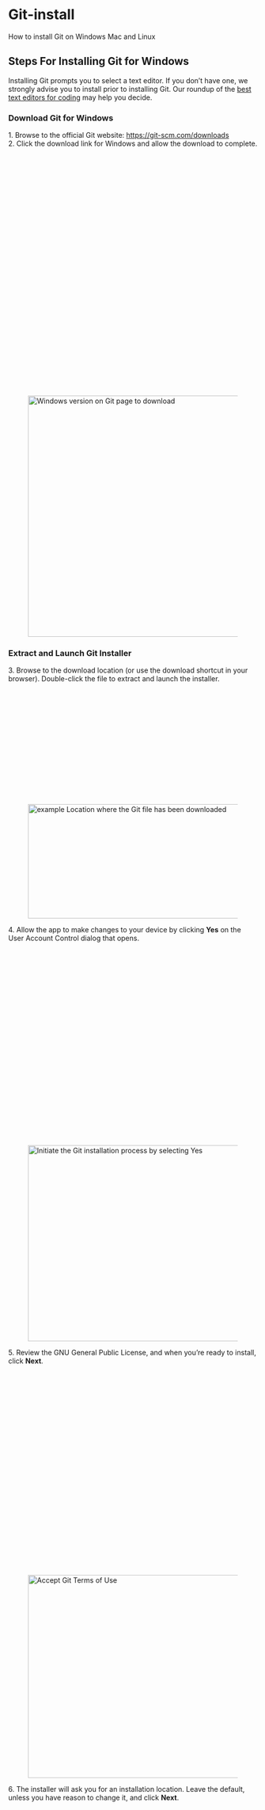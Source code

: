 # Git-install
How to install Git on Windows Mac and Linux



<h2 id="ftoc-heading-1" class="ftwp-heading">Steps For Installing Git for Windows</h2>



<p>Installing Git prompts you to select a text editor. If you don’t have one, we strongly advise you to install prior to installing Git. Our roundup of the <a href="https://phoenixnap.com/kb/best-linux-text-editors-for-coding" target="_blank" rel="noreferrer noopener">best text editors for coding</a> may help you decide.</p>



<h3 id="ftoc-heading-2" class="ftwp-heading">Download Git for Windows</h3>



<p>1. Browse to the official Git website: <a href="https://git-scm.com/downloads" target="_blank" rel="noreferrer noopener">https://git-scm.com/downloads</a><br>2. Click the download link for Windows and allow the download to complete.</p>



<div class="wp-block-image"><figure class="aligncenter"><img width="800" height="487" src="data:image/svg+xml,%3Csvg%20xmlns='http://www.w3.org/2000/svg'%20viewBox='0%200%20800%20487'%3E%3C/svg%3E" alt="Windows version on Git page to download" class="wp-image-87825" data-lazy-src="https://phoenixnap.com/kb/wp-content/uploads/2021/04/download-git-for-windows.png" /><noscript><img width="800" height="487" src="https://phoenixnap.com/kb/wp-content/uploads/2021/04/download-git-for-windows.png" alt="Windows version on Git page to download" class="wp-image-87825" /></noscript></figure></div>



<h3 id="ftoc-heading-3" class="ftwp-heading">Extract and Launch Git Installer</h3>



<p>3. Browse to the download location (or use the download shortcut in your browser). Double-click the file to extract and launch the installer.</p>



<div class="wp-block-image"><figure class="aligncenter"><img width="800" height="231" src="data:image/svg+xml,%3Csvg%20xmlns='http://www.w3.org/2000/svg'%20viewBox='0%200%20800%20231'%3E%3C/svg%3E" alt=" example Location where the Git file has been downloaded" class="wp-image-87826" data-lazy-src="https://phoenixnap.com/kb/wp-content/uploads/2021/04/location-git-windows-download.png" /><noscript><img width="800" height="231" src="https://phoenixnap.com/kb/wp-content/uploads/2021/04/location-git-windows-download.png" alt=" example Location where the Git file has been downloaded" class="wp-image-87826" /></noscript></figure></div>



<p>4. Allow the app to make changes to your device by clicking <strong>Yes</strong> on the User Account Control dialog that opens.</p>



<div class="wp-block-image"><figure class="aligncenter"><img width="800" height="396" src="data:image/svg+xml,%3Csvg%20xmlns='http://www.w3.org/2000/svg'%20viewBox='0%200%20800%20396'%3E%3C/svg%3E" alt="Initiate the Git installation process by selecting Yes" class="wp-image-87827" data-lazy-src="https://phoenixnap.com/kb/wp-content/uploads/2021/04/start-git-installation-process-windows.png" /><noscript><img width="800" height="396" src="https://phoenixnap.com/kb/wp-content/uploads/2021/04/start-git-installation-process-windows.png" alt="Initiate the Git installation process by selecting Yes" class="wp-image-87827" /></noscript></figure></div>



<p>5. Review the GNU General Public License, and when you’re ready to install, click <strong>Next</strong>.</p>



<div class="wp-block-image"><figure class="aligncenter"><img width="800" height="410" src="data:image/svg+xml,%3Csvg%20xmlns='http://www.w3.org/2000/svg'%20viewBox='0%200%20800%20410'%3E%3C/svg%3E" alt="Accept Git Terms of Use" class="wp-image-87828" data-lazy-src="https://phoenixnap.com/kb/wp-content/uploads/2021/04/read-and-accept-git-license-agreement.png" /><noscript><img width="800" height="410" src="https://phoenixnap.com/kb/wp-content/uploads/2021/04/read-and-accept-git-license-agreement.png" alt="Accept Git Terms of Use" class="wp-image-87828" /></noscript></figure></div>



<p>6. The installer will ask you for an installation location. Leave the default, unless you have reason to change it, and click <strong>Next</strong>.</p>



<div class="wp-block-image"><figure class="aligncenter"><img width="800" height="431" src="data:image/svg+xml,%3Csvg%20xmlns='http://www.w3.org/2000/svg'%20viewBox='0%200%20800%20431'%3E%3C/svg%3E" alt="Select the location for the Git installation on windows" class="wp-image-87829" data-lazy-src="https://phoenixnap.com/kb/wp-content/uploads/2021/04/select-git-installation-location.png" /><noscript><img width="800" height="431" src="https://phoenixnap.com/kb/wp-content/uploads/2021/04/select-git-installation-location.png" alt="Select the location for the Git installation on windows" class="wp-image-87829" /></noscript></figure></div>



<p>7. A component selection screen will appear. Leave the defaults unless you have a specific need to change them and click <strong>Next</strong>.</p>



<div class="wp-block-image"><figure class="aligncenter"><img width="800" height="441" src="data:image/svg+xml,%3Csvg%20xmlns='http://www.w3.org/2000/svg'%20viewBox='0%200%20800%20441'%3E%3C/svg%3E" alt="This screen allows you to select custom Git componenets to install." class="wp-image-87830" data-lazy-src="https://phoenixnap.com/kb/wp-content/uploads/2021/04/git-installation-component-selection-screen.png" /><noscript><img width="800" height="441" src="https://phoenixnap.com/kb/wp-content/uploads/2021/04/git-installation-component-selection-screen.png" alt="This screen allows you to select custom Git componenets to install." class="wp-image-87830" /></noscript></figure></div>



<p>8. The installer will offer to create a start menu folder. Simply click <strong>Next</strong>.</p>



<div class="wp-block-image"><figure class="aligncenter"><img width="800" height="405" src="data:image/svg+xml,%3Csvg%20xmlns='http://www.w3.org/2000/svg'%20viewBox='0%200%20800%20405'%3E%3C/svg%3E" alt="Create shortcuts in Windows Start Menu" class="wp-image-87831" data-lazy-src="https://phoenixnap.com/kb/wp-content/uploads/2021/04/select-git-start-folder-shortcuts.png" /><noscript><img width="800" height="405" src="https://phoenixnap.com/kb/wp-content/uploads/2021/04/select-git-start-folder-shortcuts.png" alt="Create shortcuts in Windows Start Menu" class="wp-image-87831" /></noscript></figure></div>



<p>9. Select a text editor you’d like to use with Git. Use the drop-down menu to select Notepad++ (or whichever text editor you prefer) and click <strong>Next</strong>.</p>



<div class="wp-block-image"><figure class="aligncenter"><img width="800" height="419" src="data:image/svg+xml,%3Csvg%20xmlns='http://www.w3.org/2000/svg'%20viewBox='0%200%20800%20419'%3E%3C/svg%3E" alt="choosing a text editor durring Git installation" class="wp-image-87832" data-lazy-src="https://phoenixnap.com/kb/wp-content/uploads/2021/04/select-text-editor-notepad-windows.png" /><noscript><img width="800" height="419" src="https://phoenixnap.com/kb/wp-content/uploads/2021/04/select-text-editor-notepad-windows.png" alt="choosing a text editor durring Git installation" class="wp-image-87832" /></noscript></figure></div>



<p>10. This installation step allows you to change the <strong>PATH environment</strong>. The <strong>PATH </strong>is the default set of directories included when you run a command from the command line. Leave this on the middle (recommended) selection and click <strong>Next</strong>.</p>



<div class="wp-block-image"><figure class="aligncenter"><img width="800" height="418" src="data:image/svg+xml,%3Csvg%20xmlns='http://www.w3.org/2000/svg'%20viewBox='0%200%20800%20418'%3E%3C/svg%3E" alt="Adjust Git path enviorment" class="wp-image-87834" data-lazy-src="https://phoenixnap.com/kb/wp-content/uploads/2021/04/adjust-git-path-enviorment.png" /><noscript><img width="800" height="418" src="https://phoenixnap.com/kb/wp-content/uploads/2021/04/adjust-git-path-enviorment.png" alt="Adjust Git path enviorment" class="wp-image-87834" /></noscript></figure></div>



<h3 id="ftoc-heading-4" class="ftwp-heading">Server Certificates, Line Endings and Terminal Emulators</h3>



<p>11. The next option relates to server certificates. Most users should use the default. If you’re working in an Active Directory environment, you may need to switch to Windows Store certificates. Click <strong>Next</strong>.</p>



<div class="wp-block-image"><figure class="aligncenter"><img width="800" height="423" src="data:image/svg+xml,%3Csvg%20xmlns='http://www.w3.org/2000/svg'%20viewBox='0%200%20800%20423'%3E%3C/svg%3E" alt="server sertificate for Git to use selcted" class="wp-image-87836" data-lazy-src="https://phoenixnap.com/kb/wp-content/uploads/2021/04/use-openssl-library-server-verification-git-windows.png" /><noscript><img width="800" height="423" src="https://phoenixnap.com/kb/wp-content/uploads/2021/04/use-openssl-library-server-verification-git-windows.png" alt="server sertificate for Git to use selcted" class="wp-image-87836" /></noscript></figure></div>



<p>12. The next selection converts line endings. It is recommended that you leave the default selection. This relates to the way data is formatted and changing this option may cause problems. Click <strong>Next</strong>.</p>



<div class="wp-block-image"><figure class="aligncenter"><img width="800" height="433" src="data:image/svg+xml,%3Csvg%20xmlns='http://www.w3.org/2000/svg'%20viewBox='0%200%20800%20433'%3E%3C/svg%3E" alt="Select line end conversions" class="wp-image-87837" data-lazy-src="https://phoenixnap.com/kb/wp-content/uploads/2021/04/configure-line-ending-conversions-git-on-windows.png" /><noscript><img width="800" height="433" src="https://phoenixnap.com/kb/wp-content/uploads/2021/04/configure-line-ending-conversions-git-on-windows.png" alt="Select line end conversions" class="wp-image-87837" /></noscript></figure></div>



<p>13. Choose the terminal emulator you want to use. The default MinTTY is recommended, for its features. Click <strong>Next</strong>.</p>



<div class="wp-block-image"><figure class="aligncenter"><img width="800" height="434" src="data:image/svg+xml,%3Csvg%20xmlns='http://www.w3.org/2000/svg'%20viewBox='0%200%20800%20434'%3E%3C/svg%3E" alt="Select MinTTY as default terminal emulator" class="wp-image-87838" data-lazy-src="https://phoenixnap.com/kb/wp-content/uploads/2021/04/configure-terminal-emulator-git-bash.png" /><noscript><img width="800" height="434" src="https://phoenixnap.com/kb/wp-content/uploads/2021/04/configure-terminal-emulator-git-bash.png" alt="Select MinTTY as default terminal emulator" class="wp-image-87838" /></noscript></figure></div>



<h3 id="ftoc-heading-5" class="ftwp-heading">Additional Customization Options</h3>



<p>14. The default options are recommended, however this step allows you to decide which extra option you would like to enable. If you use symbolic links, which are like shortcuts for the command line, tick the box. Click <strong>Next</strong>.</p>



<div class="wp-block-image"><figure class="aligncenter"><noscript><img width="800" height="416" src="https://phoenixnap.com/kb/wp-content/uploads/2021/04/configure-extra-options-git-install-windows.png" alt="Select which extra options you want to install with git" class="wp-image-87839" /></noscript></figure></div>



<p>15. Depending on the version of Git you’re installing, it may offer to install experimental features. At the time this article was written, the option to include interactive options was offered. Unless you are feeling adventurous, leave them unchecked and click <strong>Install</strong>.</p>



<div class="wp-block-image"><figure class="aligncenter"><img width="800" height="416" src="data:image/svg+xml,%3Csvg%20xmlns='http://www.w3.org/2000/svg'%20viewBox='0%200%20800%20416'%3E%3C/svg%3E" alt="Click on Install to complete process" class="wp-image-87841" data-lazy-src="https://phoenixnap.com/kb/wp-content/uploads/2021/04/configure-experimental-options-git-windows-installation.png" /><noscript><img width="800" height="416" src="https://phoenixnap.com/kb/wp-content/uploads/2021/04/configure-experimental-options-git-windows-installation.png" alt="Click on Install to complete process" class="wp-image-87841" /></noscript></figure></div>



<h3 id="ftoc-heading-6" class="ftwp-heading">Complete Git Installation Process</h3>



<p>16. Once the installation is complete, tick the boxes to view the Release Notes or Launch Git Bash, then click <strong>Finish</strong>.</p>



<div class="wp-block-image"><figure class="aligncenter"><img width="800" height="435" src="data:image/svg+xml,%3Csvg%20xmlns='http://www.w3.org/2000/svg'%20viewBox='0%200%20800%20435'%3E%3C/svg%3E" alt="Git installation on Windows is done" class="wp-image-87842" data-lazy-src="https://phoenixnap.com/kb/wp-content/uploads/2021/04/complete-git-install-windows.png" /><noscript><img width="800" height="435" src="https://phoenixnap.com/kb/wp-content/uploads/2021/04/complete-git-install-windows.png" alt="Git installation on Windows is done" class="wp-image-87842" /></noscript></figure></div>


